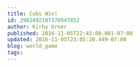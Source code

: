 ```yaml
---
title: Cubs Win!
id: 2982492187370947852
author: Kirby Urner
published: 2016-11-05T22:45:00.001-07:00
updated: 2016-11-05T23:05:20.449-07:00
blog: world_game
tags: 
---
```


